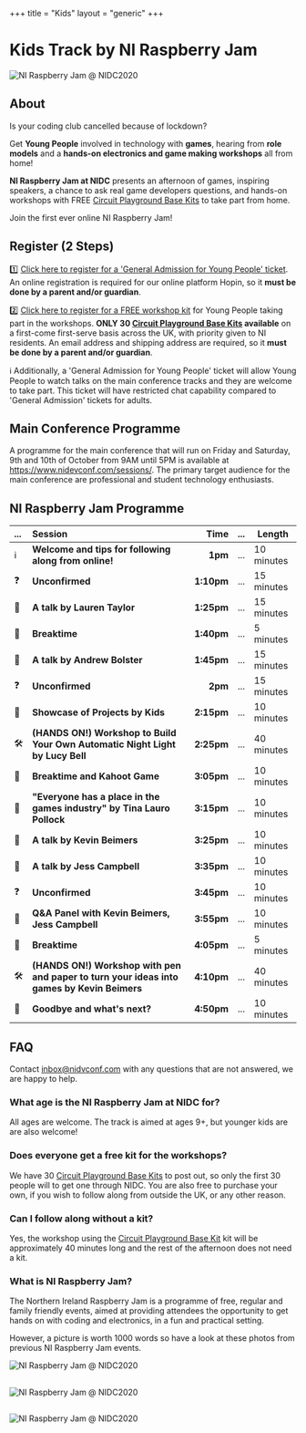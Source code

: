 +++
title = "Kids"
layout = "generic"
+++

# Kids Track by NI Raspberry Jam

![NI Raspberry Jam @ NIDC2020](/img/raspberry-jam-banner.png)

## About

Is your coding club cancelled because of lockdown?

Get **Young People** involved in technology with **games**, hearing from **role models** and a **hands-on electronics and game making workshops** all from home!

**NI Raspberry Jam at NIDC** presents an afternoon of games, inspiring speakers, a chance to ask real
game developers questions, and hands-on workshops with FREE [Circuit Playground Base Kits](https://thepihut.com/products/adafruit-circuit-playground-express-base-kit) to take part from home.

Join the first ever online NI Raspberry Jam!

## Register (2 Steps)

1️⃣ [Click here to register for a 'General Admission for Young People' ticket](https://hopin.to/events/nidc2020?code=5b4c5102-74d1-4a0f-8c64-65a8b4299416). An online registration is required for our online platform Hopin, so it **must be done by a parent and/or guardian**.

2️⃣ [Click here to register for a FREE workshop kit](https://forms.gle/MdTGTPkREhTNgNF49) for Young People taking part in the workshops. **ONLY 30 [Circuit Playground Base Kits](https://thepihut.com/products/adafruit-circuit-playground-express-base-kit) available** on a first-come first-serve basis across the UK, with priority given to NI residents. An email address and shipping address are required, so it **must be done by a parent and/or guardian**.

ℹ️ Additionally, a 'General Admission for Young People' ticket will allow Young People to watch talks on the main conference tracks and they are welcome to take part. This ticket will have restricted chat capability compared to 'General Admission' tickets for adults.

## Main Conference Programme

A programme for the main conference that will run on Friday and Saturday, 9th and 10th of October from 9AM until 5PM is available at https://www.nidevconf.com/sessions/. The primary target audience for the main conference are professional and student technology enthusiasts.

## NI Raspberry Jam Programme

...   | Session                                                                                       | Time          | ... | Length        | 
:---  | :---                                                                                          | ---:          | --- | ---           | 
ℹ️     | **Welcome and tips for following along from online!**                                         | **1pm**       | ... | 10 minutes    | 
❓    | **Unconfirmed**                                                                               | **1:10pm**    | ... | 15 minutes    | 
💬    | **A talk by Lauren Taylor**                                                                   | **1:25pm**    | ... | 15 minutes    | 
🥪    | **Breaktime**                                                                                 | **1:40pm**    | ... | 5 minutes     | 
💬    | **A talk by Andrew Bolster**                                                                  | **1:45pm**    | ... | 15 minutes    | 
❓    | **Unconfirmed**                                                                               | **2pm**       | ... | 15 minutes    | 
👏    | **Showcase of Projects by Kids**                                                              | **2:15pm**    | ... | 10 minutes    | 
🛠    | **(HANDS ON!) Workshop to Build Your Own Automatic Night Light by Lucy Bell**                 | **2:25pm**    | ... | 40 minutes    |
🥪    | **Breaktime and Kahoot Game**                                                                 | **3:05pm**    | ... | 10 minutes    | 
💬    | **"Everyone has a place in the games industry" by Tina Lauro Pollock**                        | **3:15pm**    | ... | 10 minutes    | 
💬    | **A talk by Kevin Beimers**                                                                   | **3:25pm**    | ... | 10 minutes    | 
💬    | **A talk by Jess Campbell**                                                                   | **3:35pm**    | ... | 10 minutes    | 
❓    | **Unconfirmed**                                                                               | **3:45pm**    | ... | 10 minutes    | 
🤔    | **Q&A Panel with Kevin Beimers, Jess Campbell**                                               | **3:55pm**    | ... | 10 minutes    | 
🥪    | **Breaktime**                                                                                 | **4:05pm**    | ... | 5 minutes     | 
🛠    | **(HANDS ON!) Workshop with pen and paper to turn your ideas into games by Kevin Beimers**    | **4:10pm**    | ... | 40 minutes    | 
👋    | **Goodbye and what's next?**                                                                  | **4:50pm**    | ... | 10 minutes    | 

##

## FAQ

Contact inbox@nidvconf.com with any questions that are not answered, we are happy to help.

### What age is the NI Raspberry Jam at NIDC for?

All ages are welcome. The track is aimed at ages 9+, but younger kids are are also welcome!

### Does everyone get a free kit for the workshops?

We have 30 [Circuit Playground Base Kits](https://thepihut.com/products/adafruit-circuit-playground-express-base-kit) to post out, so only the first 30 people will to get one through NIDC. You are also free to purchase your own, if you wish to follow along from outside the UK, or any other reason.

### Can I follow along without a kit?

Yes, the workshop using the [Circuit Playground Base Kit](https://thepihut.com/products/adafruit-circuit-playground-express-base-kit) kit will be approximately 40 minutes long and the rest of the afternoon does not need a kit.

### What is NI Raspberry Jam?

The Northern Ireland Raspberry Jam is a programme of free, regular and family friendly events, aimed at
providing attendees the opportunity to get hands on with coding and electronics, in a fun and practical
setting.

However, a picture is worth 1000 words so have a look at these photos from previous NI Raspberry Jam events.

![NI Raspberry Jam @ NIDC2020](/img/raspberry-jam-3.jpg)

##

![NI Raspberry Jam @ NIDC2020](/img/raspberry-jam-1.jpg)

##

![NI Raspberry Jam @ NIDC2020](/img/raspberry-jam-2.jpg)
